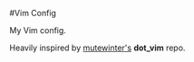 #Vim Config

My Vim config.

Heavily inspired by [mutewinter's](https://github.com/mutewinter/dot_vim) **dot_vim** repo.
